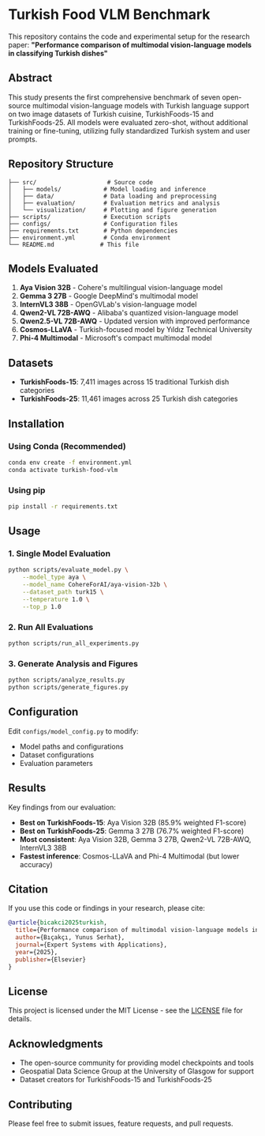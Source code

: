 # Turkish Food VLM Benchmark

This repository contains the code and experimental setup for the research paper: **"Performance comparison of multimodal vision-language models in classifying Turkish dishes"**

## Abstract

This study presents the first comprehensive benchmark of seven open-source multimodal vision-language models with Turkish language support on two image datasets of Turkish cuisine, TurkishFoods-15 and TurkishFoods-25. All models were evaluated zero-shot, without additional training or fine-tuning, utilizing fully standardized Turkish system and user prompts.

## Repository Structure

```
├── src/                    # Source code
│   ├── models/            # Model loading and inference
│   ├── data/              # Data loading and preprocessing
│   ├── evaluation/        # Evaluation metrics and analysis
│   └── visualization/     # Plotting and figure generation
├── scripts/               # Execution scripts
├── configs/               # Configuration files
├── requirements.txt       # Python dependencies
├── environment.yml        # Conda environment
└── README.md             # This file
```

## Models Evaluated

1. **Aya Vision 32B** - Cohere's multilingual vision-language model
2. **Gemma 3 27B** - Google DeepMind's multimodal model
3. **InternVL3 38B** - OpenGVLab's vision-language model
4. **Qwen2-VL 72B-AWQ** - Alibaba's quantized vision-language model
5. **Qwen2.5-VL 72B-AWQ** - Updated version with improved performance
6. **Cosmos-LLaVA** - Turkish-focused model by Yıldız Technical University
7. **Phi-4 Multimodal** - Microsoft's compact multimodal model

## Datasets

- **TurkishFoods-15**: 7,411 images across 15 traditional Turkish dish categories
- **TurkishFoods-25**: 11,461 images across 25 Turkish dish categories

## Installation

### Using Conda (Recommended)

```bash
conda env create -f environment.yml
conda activate turkish-food-vlm
```

### Using pip

```bash
pip install -r requirements.txt
```

## Usage

### 1. Single Model Evaluation

```bash
python scripts/evaluate_model.py \
    --model_type aya \
    --model_name CohereForAI/aya-vision-32b \
    --dataset_path turk15 \
    --temperature 1.0 \
    --top_p 1.0
```

### 2. Run All Evaluations

```bash
python scripts/run_all_experiments.py
```

### 3. Generate Analysis and Figures

```bash
python scripts/analyze_results.py
python scripts/generate_figures.py
```

## Configuration

Edit `configs/model_config.py` to modify:
- Model paths and configurations
- Dataset configurations
- Evaluation parameters

## Results

Key findings from our evaluation:

- **Best on TurkishFoods-15**: Aya Vision 32B (85.9% weighted F1-score)
- **Best on TurkishFoods-25**: Gemma 3 27B (76.7% weighted F1-score)
- **Most consistent**: Aya Vision 32B, Gemma 3 27B, Qwen2-VL 72B-AWQ, InternVL3 38B
- **Fastest inference**: Cosmos-LLaVA and Phi-4 Multimodal (but lower accuracy)

## Citation

If you use this code or findings in your research, please cite:

```bibtex
@article{bicakci2025turkish,
  title={Performance comparison of multimodal vision-language models in classifying Turkish dishes},
  author={Bıçakçı, Yunus Serhat},
  journal={Expert Systems with Applications},
  year={2025},
  publisher={Elsevier}
}
```

## License

This project is licensed under the MIT License - see the [LICENSE](LICENSE) file for details.

## Acknowledgments

- The open-source community for providing model checkpoints and tools
- Geospatial Data Science Group at the University of Glasgow for support
- Dataset creators for TurkishFoods-15 and TurkishFoods-25

## Contributing

Please feel free to submit issues, feature requests, and pull requests.
